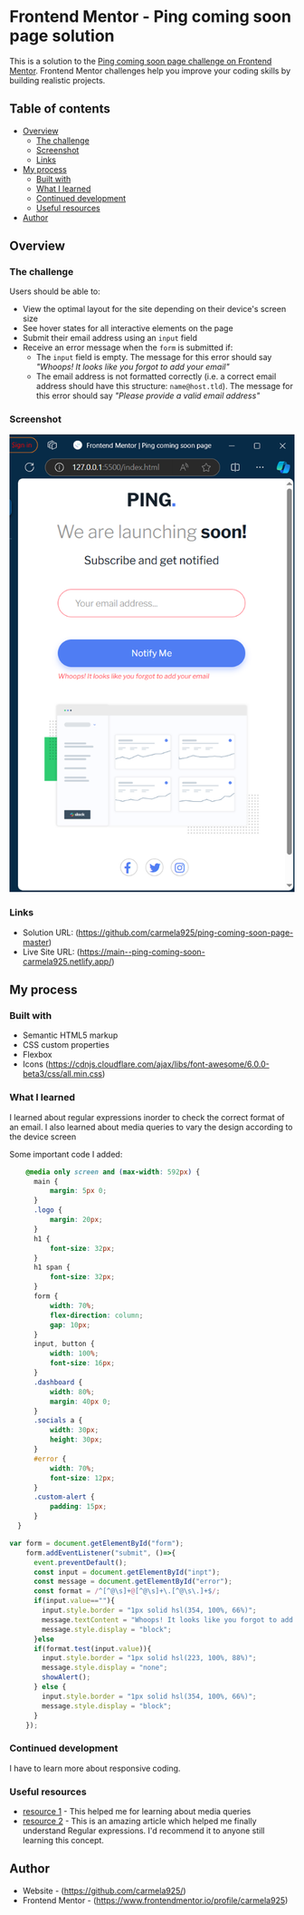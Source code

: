 # Frontend Mentor - Ping coming soon page solution

This is a solution to the [Ping coming soon page challenge on Frontend Mentor](https://www.frontendmentor.io/challenges/ping-single-column-coming-soon-page-5cadd051fec04111f7b848da). Frontend Mentor challenges help you improve your coding skills by building realistic projects. 

## Table of contents

- [Overview](#overview)
  - [The challenge](#the-challenge)
  - [Screenshot](#screenshot)
  - [Links](#links)
- [My process](#my-process)
  - [Built with](#built-with)
  - [What I learned](#what-i-learned)
  - [Continued development](#continued-development)
  - [Useful resources](#useful-resources)
- [Author](#author)


## Overview

### The challenge

Users should be able to:

- View the optimal layout for the site depending on their device's screen size
- See hover states for all interactive elements on the page
- Submit their email address using an `input` field
- Receive an error message when the `form` is submitted if:
	- The `input` field is empty. The message for this error should say *"Whoops! It looks like you forgot to add your email"*
	- The email address is not formatted correctly (i.e. a correct email address should have this structure: `name@host.tld`). The message for this error should say *"Please provide a valid email address"*

### Screenshot

![](./screenshot.PNG)

### Links

- Solution URL: (https://github.com/carmela925/ping-coming-soon-page-master)
- Live Site URL: (https://main--ping-coming-soon-carmela925.netlify.app/)

## My process

### Built with

- Semantic HTML5 markup
- CSS custom properties
- Flexbox
- Icons (https://cdnjs.cloudflare.com/ajax/libs/font-awesome/6.0.0-beta3/css/all.min.css) 

### What I learned

I learned about regular expressions inorder to check the correct format of an email. I also learned about media queries to vary the design according to the device screen

Some important code I added:

```css
	@media only screen and (max-width: 592px) {
	  main {
		  margin: 5px 0;
	  }
	  .logo {
		  margin: 20px;
	  }
	  h1 {
		  font-size: 32px;
	  }
	  h1 span {
		  font-size: 32px;
	  }
	  form {
		  width: 70%;
		  flex-direction: column;
		  gap: 10px;
	  }
	  input, button {
		  width: 100%;
		  font-size: 16px;
	  }
	  .dashboard {
		  width: 80%;
		  margin: 40px 0;
	  }
	  .socials a {
		  width: 30px;
		  height: 30px;
	  }
	  #error {
		  width: 70%;
		  font-size: 12px;
	  }
	  .custom-alert {
		  padding: 15px;
	  }
  }
```
```js
var form = document.getElementById("form");
	form.addEventListener("submit", ()=>{
	  event.preventDefault();
	  const input = document.getElementById("inpt");
	  const message = document.getElementById("error");
	  const format = /^[^@\s]+@[^@\s]+\.[^@\s\.]+$/;
	  if(input.value==""){
		input.style.border = "1px solid hsl(354, 100%, 66%)";
		message.textContent = "Whoops! It looks like you forgot to add your email"
		message.style.display = "block";
	  }else
	  if(format.test(input.value)){
		input.style.border = "1px solid hsl(223, 100%, 88%)";
		message.style.display = "none";
		showAlert();
	  } else {
		input.style.border = "1px solid hsl(354, 100%, 66%)";
		message.style.display = "block";
	  }
	});
```


### Continued development

I have to learn more about responsive coding.


### Useful resources

- [resource 1](https://developer.mozilla.org/en-US/docs/Web/CSS/CSS_media_queries/Using_media_queries_for_accessibility) - This helped me for learning about media queries
- [resource 2](https://developer.mozilla.org/en-US/docs/Web/JavaScript/Guide/Regular_expressions) - This is an amazing article which helped me finally understand Regular expressions. I'd recommend it to anyone still learning this concept.

## Author

- Website - (https://github.com/carmela925/)
- Frontend Mentor - (https://www.frontendmentor.io/profile/carmela925)

